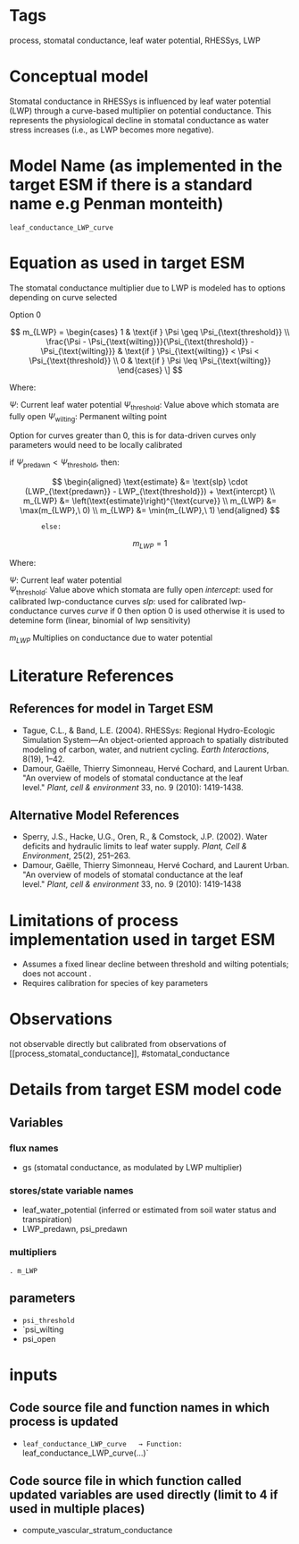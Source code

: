 # Tags
process, stomatal conductance, leaf water potential, RHESSys, LWP


# Conceptual model

Stomatal conductance in RHESSys is influenced by leaf water potential (LWP) through a curve-based multiplier on potential conductance. This represents the physiological decline in stomatal conductance as water stress increases (i.e., as LWP becomes more negative).

# Model Name (as implemented in the target ESM if there is a standard name e.g Penman monteith)

`leaf_conductance_LWP_curve`

# Equation as used in target ESM

The stomatal conductance multiplier due to LWP is modeled has to options depending on curve selected 

Option 0

$$
m_{LWP} =
\begin{cases}
1 & \text{if } \Psi \geq \Psi_{\text{threshold}} \\
\frac{\Psi - \Psi_{\text{wilting}}}{\Psi_{\text{threshold}} - \Psi_{\text{wilting}}} & \text{if } \Psi_{\text{wilting}} < \Psi < \Psi_{\text{threshold}} \\
0 & \text{if } \Psi \leq \Psi_{\text{wilting}}
\end{cases}
\]
$$

Where:

$\Psi$: Current leaf water potential
$\Psi_{\text{threshold}}$: Value above which stomata are fully open
$\Psi_{\text{wilting}}$: Permanent wilting point

Option for curves greater than 0, this is for data-driven curves only parameters would need to be locally calibrated

if
       $\Psi_{\text{predawn}} < \Psi_{\text{threshold}}$, then:

$$
\begin{aligned}
\text{estimate} &= \text{slp} \cdot (LWP_{\text{predawn}} - LWP_{\text{threshold}}) + \text{intercpt} \\
m_{LWP} &= \left(\text{estimate}\right)^{\text{curve}} \\
m_{LWP} &= \max(m_{LWP},\ 0) \\
m_{LWP} &= \min(m_{LWP},\ 1)
\end{aligned}
$$

			else:

$$
m_{LWP} = 1
$$

Where:

$\Psi$: Current leaf water potential  
$\Psi_{\text{threshold}}$: Value above which stomata are fully open 
$intercept$: used for calibrated lwp-conductance curves
$slp$: used for calibrated lwp-conductance curves
$curve$ if 0 then option 0 is used otherwise it is used to detemine form (linear, binomial of lwp sensitivity)


$m_{LWP}$  Multiplies on conductance due to water potential



# Literature References
## References for model in Target ESM

- Tague, C.L., & Band, L.E. (2004). RHESSys: Regional Hydro-Ecologic Simulation System—An object-oriented approach to spatially distributed modeling of carbon, water, and nutrient cycling. *Earth Interactions*, 8(19), 1–42.
- Damour, Gaëlle, Thierry Simonneau, Hervé Cochard, and Laurent Urban. "An overview of models of stomatal conductance at the leaf level." _Plant, cell & environment_ 33, no. 9 (2010): 1419-1438.

## Alternative Model References

- Sperry, J.S., Hacke, U.G., Oren, R., & Comstock, J.P. (2002). Water deficits and hydraulic limits to leaf water supply. *Plant, Cell & Environment*, 25(2), 251–263.
- Damour, Gaëlle, Thierry Simonneau, Hervé Cochard, and Laurent Urban. "An overview of models of stomatal conductance at the leaf level." _Plant, cell & environment_ 33, no. 9 (2010): 1419-1438

# Limitations of process implementation used in target ESM

- Assumes a fixed linear decline between threshold and wilting potentials; does not account .
- Requires calibration for species of key parameters

# Observations

not observable directly but calibrated from observations of [[process_stomatal_conductance]], #stomatal_conductance





# Details from target ESM model code
## Variables
### flux names
- gs (stomatal conductance, as modulated by LWP multiplier)

### stores/state variable names
- leaf_water_potential (inferred or estimated from soil water status and transpiration)
- LWP_predawn, psi_predawn


### multipliers
	. m_LWP


## parameters
- `psi_threshold`  
- `psi_wilting
- psi_open

# inputs


## Code source file and function names in which process is updated
- `leaf_conductance_LWP_curve  
  → Function: `leaf_conductance_LWP_curve(...)`

## Code source file in which function called updated variables are used directly (limit to 4 if used in multiple places)
- compute_vascular_stratum_conductance
